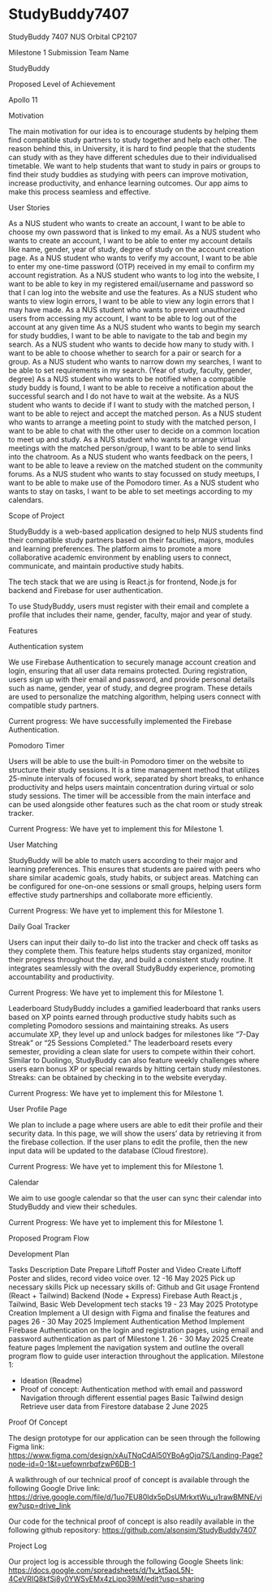# StudyBuddy7407
StudyBuddy 7407 NUS Orbital CP2107

Milestone 1 Submission
Team Name

StudyBuddy

Proposed Level of Achievement

Apollo 11

Motivation

The main motivation for our idea is to encourage students by helping them find compatible study partners to study together and help each other. The reason behind this, in University, it is hard to find people that the students can study with as they have different schedules due to their individualised timetable. We want to help students that want to study in pairs or groups to find their study buddies as studying with peers can improve motivation, increase productivity, and enhance learning outcomes. Our app aims to make this process seamless and effective. 

User Stories

As a NUS student who wants to create an account, I want to be able to choose my own  password that is linked to my email.
As a NUS student who wants to create an account, I want to be able to enter my account details like name, gender, year of study, degree of study on the account creation page.
As a NUS student who wants to verify my account, I want to be able to enter my one-time password (OTP) received in my email to confirm my account registration.
As a NUS student who wants to log into the website, I want to be able to key in my registered email/username and password so that I can log into the website and use the features.
As a NUS student who wants to view login errors, I want to be able to view any login errors that I may have made.
As a NUS student who wants to prevent unauthorized users from accessing my account, I want to be able to log out of the account at any given time
As a NUS student who wants to begin my search for study buddies, I want to be able to navigate to the tab and begin my search. 
As a NUS student who wants to decide how many to study with. I want to be able to choose whether to search for a pair or search for a group.
As a NUS student who wants to narrow down my searches, I want to be able to set requirements in my search. (Year of study, faculty, gender, degree)
As a NUS student who wants to be notified when a compatible study buddy is found, I want to be able to receive a notification about the successful search and I do not have to wait at the website.
As a NUS student who wants to decide if I want to study with the matched person, I want to be able to reject and accept the matched person.
As a NUS student who wants to arrange a meeting point to study with the matched person, I want to be able to chat with the other user to decide on a common location to meet up and study.
As a NUS student who wants to arrange virtual meetings with the matched person/group, I want to be able to send links into the chatroom.
As a NUS student who wants feedback on the peers, I want to be able to leave a review on the matched student on the community forums.
As a NUS student who wants to stay focussed on study meetups, I want to be able to make use of the Pomodoro timer.
As a NUS student who wants to stay on tasks, I want to be able to set meetings according to my calendars.

Scope of Project

StudyBuddy is a web-based application designed to help NUS students find their compatible study partners based on their faculties, majors, modules and learning preferences. The platform aims to promote a more collaborative academic environment by enabling users to connect, communicate, and maintain productive study habits. 

The tech stack that we are using is React.js for frontend, Node.js for backend and Firebase for user authentication. 

To use StudyBuddy, users must register with their email and complete a profile that includes their name, gender, faculty, major and year of study.




Features

Authentication system

We use Firebase Authentication to securely manage account creation and login, ensuring that all user data remains protected. During registration, users sign up with their email and password, and provide personal details such as name, gender, year of study, and degree program. These details are used to personalize the matching algorithm, helping users connect with compatible study partners.



Current progress: We have successfully implemented the Firebase Authentication.


Pomodoro Timer

Users will be able to use the built-in Pomodoro timer on the website to structure their study sessions. It is a time management method that utilizes 25-minute intervals of focused work, separated by short breaks, to enhance productivity and helps users maintain concentration during virtual or solo study sessions. The timer will be accessible from the main interface and can be used alongside other features such as the chat room or study streak tracker.

Current Progress: We have yet to implement this for Milestone 1.

User Matching

StudyBuddy will be able to match users according to their major and learning preferences. This ensures that students are paired with peers who share similar academic goals, study habits, or subject areas. Matching can be configured for one-on-one sessions or small groups, helping users form effective study partnerships and collaborate more efficiently.

Current Progress: We have yet to implement this for Milestone 1.

Daily Goal Tracker

Users can input their daily to-do list into the tracker and check off tasks as they complete them. This feature helps students stay organized, monitor their progress throughout the day, and build a consistent study routine. It integrates seamlessly with the overall StudyBuddy experience, promoting accountability and productivity.

Current Progress: We have yet to implement this for Milestone 1.

Leaderboard
StudyBuddy includes a gamified leaderboard that ranks users based on XP points earned through productive study habits such as completing Pomodoro sessions and maintaining streaks. As users accumulate XP, they level up and unlock badges for milestones like “7-Day Streak” or “25 Sessions Completed.”
The leaderboard resets every semester, providing a clean slate for users to compete within their cohort. Similar to Duolingo, StudyBuddy can also feature weekly challenges where users earn bonus XP or special rewards by hitting certain study milestones.
Streaks: can be obtained by checking in to the website everyday.

Current Progress: We have yet to implement this for Milestone 1.


User Profile Page

We plan to include a page where users are able to edit their profile and their security data. In this page, we will show the users’ data by retrieving it from the firebase collection. If the user plans to edit the profile, then the new input data will be updated to the database (Cloud firestore).

Current Progress: We have yet to implement this for Milestone 1.

Calendar

We aim to use google calendar so that the user can sync their calendar into StudyBuddy and view their schedules.

Current Progress: We have yet to implement this for Milestone 1.




Proposed Program Flow






Development Plan

Tasks
Description
Date
Prepare Liftoff Poster and Video
Create Liftoff Poster and slides, record video voice over.
12 -16 May 2025
Pick up necessary skills
Pick up necessary skills of:
Github and Git usage
Frontend (React + Tailwind)
Backend (Node + Express)
Firebase Auth
React.js , Tailwind, Basic Web Development tech stacks
19 - 23 May 2025
Prototype Creation
Implement a UI design with Figma and finalise the features and pages
26 - 30 May 2025
Implement Authentication Method
Implement Firebase Authentication on the login and registration pages, using email and password authentication as part of Milestone 1.
26 - 30 May 2025
Create feature pages
Implement the navigation system and outline the overall program flow to guide user interaction throughout the application.
Milestone 1:
- Ideation (Readme)
- Proof of concept:
Authentication method with email and password
Navigation through different essential pages
Basic Tailwind design
Retrieve user data from Firestore database
2 June 2025




Proof Of Concept

The design prototype for our application can be seen through the following Figma link:
https://www.figma.com/design/xAuTNqCdAI50YBoAgOjq7S/Landing-Page?node-id=0-1&t=uefownrbqfzwP6DB-1

A walkthrough of our technical proof of concept is available through the following Google Drive link:
https://drive.google.com/file/d/1uo7EU80ldx5pDsUMrkxtWu_u1rawBMNE/view?usp=drive_link

Our code for the technical proof of concept is also readily available in the following github repository:
https://github.com/alsonsim/StudyBuddy7407


Project Log

Our project log is accessible through the following Google Sheets link:
https://docs.google.com/spreadsheets/d/1v_kt5aoL5N-4CeVRIQ8kfSj8y0YWSvEMx4zLipp39iM/edit?usp=sharing
